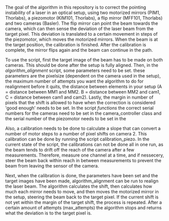 The goal of the algorithm in this repository is to correct the pointing instability of a laser in an optical setup, using two motorized mirrors (PIM1, Thorlabs), a piezomotor (KIM101, Thorlabs), a flip mirror (MFF101, Thorlabs) and two cameras (Basler). The flip mirror can point the beam towards the camera, which can then sense the deviation of the laser beam from the target pixel. This deviation is translated to a certain movement in steps of the piezomotor, which moves the motorized mirrors. When the beam is at the target position, the calibration is finished. After the calibration is complete, the mirror flips again and the beam can continue in the path. 

To use the script, first the target image of the beam has to be made on both cameras. This should be done after the setup is fully aligned. Then, in the _algorithm_alignment_ script, some parameters need to be set. these parameters are the pixelsize (dependent on the camera used in the setup), the maximum number of attempts you want the algorithm to do for realignment before it quits, the distance between elements in your setup (A = distance between MM1 and MM2. B = distance between MM2 and cam1, C  = distance between cam1 and cam2). Lastly, the margin in number of pixels that the shift is allowed to have when the correction is 
considered 'good enough' needs to be set. In the script _functions_ the correct serial numbers for the cameras need to be set in the camera_controller class and the serial number of the piezomotor needs to be set in the 

Also, a calibration needs to be done to calculate a slope that can convert a number of motor steps to a number of pixel shifts on camera 2. This calibration can be done by running the script calibration_piezo. In the current state of the script, the calibrations can not be done all in one run, as the beam tends to drift off the reach of the camera after a few measurements. Therefore, measure one channel at a time, and if nessecery, steer the beam back within reach in between measurements to prevent the beam from leaving the sensor of the camera. 

Next, when the calibration is done, the parameters have been set and the target images have been made, algorithm_alignment can be run to realign the laser beam. The algorithm calculates the shift, then calculates how much each mirror needs to move, and then moves the  motorized mirror in the setup, steering the beam back to the target pixel. If the current shift is not yet within the margin of the target shift, the process is repeated. After a certain amount of attempts (max_attempts) the algorithm stops and returns what the deviation is to the target pixel is.

